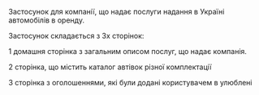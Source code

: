 Застосунок для компанії, що надає послуги надання в Україні автомобілів в оренду. 

Застосунок складається з 3х сторінок:

1 домашня сторінка з загальним описом послуг, що надає компанія.

2 сторінка, що містить каталог автівок різної комплектації

3 сторінка з оголошеннями, які були додані користувачем в улюблені 
